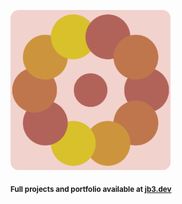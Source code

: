<a href="https://github.com/jb3/fractal"><img width="256px" src="fractal-20251030-215219.png"/></a>

<sub>**Full projects and portfolio available at [jb3.dev](https://jb3.dev/)**</sub>
